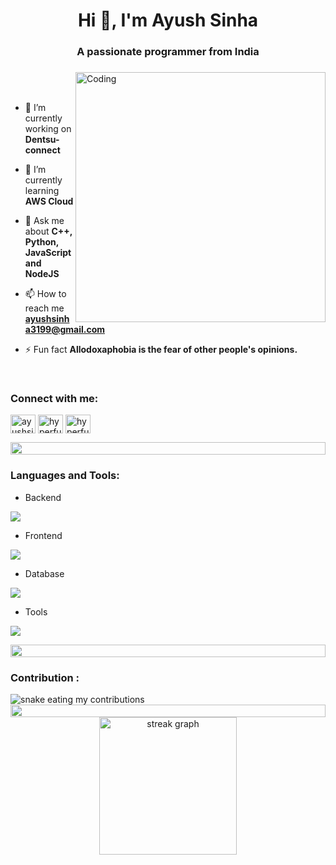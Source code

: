 <h1 align="center">Hi 👋, I'm Ayush Sinha</h1>
<h3 align="center">A passionate programmer from India</h3>

###

<img align="right" alt="Coding" width="400" src="https://user-images.githubusercontent.com/74038190/229223263-cf2e4b07-2615-4f87-9c38-e37600f8381a.gif">
<br><br>

- 🔭 I’m currently working on **Dentsu-connect**

- 🌱 I’m currently learning **AWS Cloud**

<!-- - 👨‍💻 All of my projects are available at [supun's workspace](http://supun.traditionalme.life) -->

- 💬 Ask me about **C++, Python, JavaScript and NodeJS**

- 📫 How to reach me **ayushsinha3199@gmail.com**

<!-- - 📄 Know about my experiences [my experiences](http://supun.traditionalme.life/#resume) -->

- ⚡ Fun fact **Allodoxaphobia is the fear of other people's opinions.**

<br>
<h3 align="left">Connect with me:</h3>
<p align="left">
<a href="https://linkedin.com/in/ayushsinha3199" target="blank"><img align="center" src="https://raw.githubusercontent.com/rahuldkjain/github-profile-readme-generator/master/src/images/icons/Social/linked-in-alt.svg" alt="ayushsinha3199" height="30" width="40" /></a>
<a href="https://www.hackerrank.com/hyperfury" target="blank"><img align="center" src="https://raw.githubusercontent.com/rahuldkjain/github-profile-readme-generator/master/src/images/icons/Social/hackerrank.svg" alt="hyperfury" height="30" width="40" /></a>
<a href="https://www.leetcode.com/hyperfury" target="blank"><img align="center" src="https://raw.githubusercontent.com/rahuldkjain/github-profile-readme-generator/master/src/images/icons/Social/leet-code.svg" alt="hyperfury" height="30" width="40" /></a>
</p>

<img src="https://i.imgur.com/dBaSKWF.gif" height="20" width="100%">

<h3 align="left">Languages and Tools:</h3>

- Backend
<p align="left">
  <a href="https://skillicons.dev">
    <img src="https://skillicons.dev/icons?i=php,laravel,java,nodejs,express" />
  </a>
</p>

- Frontend
<p align="left">
  <a href="https://skillicons.dev">
    <img src="https://skillicons.dev/icons?i=ts,js,react,nextjs,tailwind,materialui" />
  </a>
</p>

- Database
<p align="left">
  <a href="https://skillicons.dev">
    <img src="https://skillicons.dev/icons?i=mongodb,mysql" />
  </a>
</p>

- Tools
<p align="left">
  <a href="https://skillicons.dev">
    <img src="https://skillicons.dev/icons?i=git,github,idea,vscode,postman,linux" />
  </a>
</p>

<img src="https://i.imgur.com/dBaSKWF.gif" height="20" width="100%">

<h3 align="left">Contribution :</h3>

<img alt="snake eating my contributions" src="https://raw.githubusercontent.com/Andr0human/Andr0uman/output/snake.svg" />

<img src="https://i.imgur.com/dBaSKWF.gif" height="20" width="100%">

<div align="center">
  <img src="https://streak-stats.demolab.com?user=maurodesouza&locale=en&mode=daily&theme=dark&hide_border=false&border_radius=5&order=3" height="220" alt="streak graph"  />
</div>
